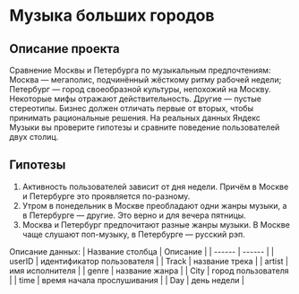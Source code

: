 # Музыка больших городов
## Описание проекта

Сравнение Москвы и Петербурга по музыкальным предпочтениям:
Москва — мегаполис, подчинённый жёсткому ритму рабочей недели;
Петербург — город своеобразной культуры, непохожий на Москву.
Некоторые мифы отражают действительность. Другие — пустые стереотипы. Бизнес должен отличать первые от вторых, чтобы принимать рациональные решения. На реальных данных Яндекс Музыки вы проверите гипотезы и сравните поведение пользователей двух столиц.
## Гипотезы
1. Активность пользователей зависит от дня недели. Причём в Москве и Петербурге это проявляется по-разному.
2. Утром в понедельник в Москве преобладают одни жанры музыки, а в Петербурге — другие. Это верно и для вечера пятницы.
3. Москва и Петербург предпочитают разные жанры музыки. В Москве чаще слушают поп-музыку, в Петербурге — русский рэп.

Описание данных:
| Название столбца | Описание |
| ------ | ------ |
| userID | идентификатор пользователя |
| Track | название трека |
| artist | имя исполнителя |
| genre | название жанра |
| City | город пользователя |
| time | время начала прослушивания |
| Day | день недели |
